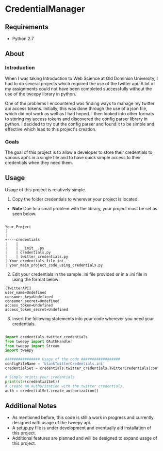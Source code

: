 # CredentialManager

## Requirements 
* Python 2.7 

## About 

### Introduction
When I was taking Introduction to Web Science at Old Dominion University, I had to do several projects which required the use of the twitter api. A lot of my assignments could not have been completed successfully without the use of the tweepy library in python. 

One of the problems I encountered was finding ways to manage my twitter api access tokens. Initially, this was done through the use of a json file, which did not work as well as I had hoped. I then looked into other formats to storing my access tokens and discovered the config parser library in python. I decided to try out the config parser and found it to be simple and effective which lead to this project's creation. 

### Goals 
The goal of this project is to allow a developer to store their credentials to various api's in a single file and to have quick simple access to their credentials when they need them. 

## Usage 
Usage of this project is relatively simple. 

1) Copy the folder credentials to wherever your project is located. 
 * **Note** Due to a small problem with the library, your project must be set as seen below. 
 ```
 
Your_Project
|
|
+----credentials
|    |
|    | __init__.py
|    | credentials.py
|    | twitter_credentials.py
| Your_credentials_file.ini
| your_main_project_code_using_credentials.py 
```

2) Edit your credentials in the sample .ini file provided or in a .ini file in using the format below: 

```
[TwitterAPI]
user_name=Undefined
consumer_key=Undefined 
consumer_secret=Undefined
access_token=Undefined
access_token_secret=Undefined

```

3) Insert the following statements into your code wherever you need your credentials. 
 
 ```python
 
import credentials.twitter_credentials 
from tweepy import OAuthHandler
from tweepy import Stream
import tweepy

################ Usage of the code ##################
configFileName = 'blankTwitterCredentials.ini'
credentialSet = credentials.twitter_credentials.TwitterCredentials(configFileName)

# Simply prints your credentials 
print(str(credentialSet))
# Create an authorization with the twitter credentials.
auth = credentialSet.create_authorization()
 
 ```

## Additional Notes

* As mentioned before, this code is still a work in progress and currently designed  with usage of the tweepy api.
* A setup.py file is under development and eventually aid installation of this project. 
* Additional features are planned and will be designed to expand usage of this project.  
